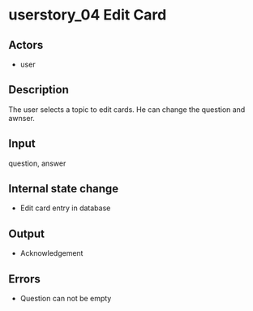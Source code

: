 # userstory_04 Edit Card

## Actors

-   user

## Description

The user selects a topic to edit cards. He can change the question and awnser.

## Input

question, answer

## Internal state change

-   Edit card entry in database

## Output

-   Acknowledgement

## Errors

-   Question can not be empty
